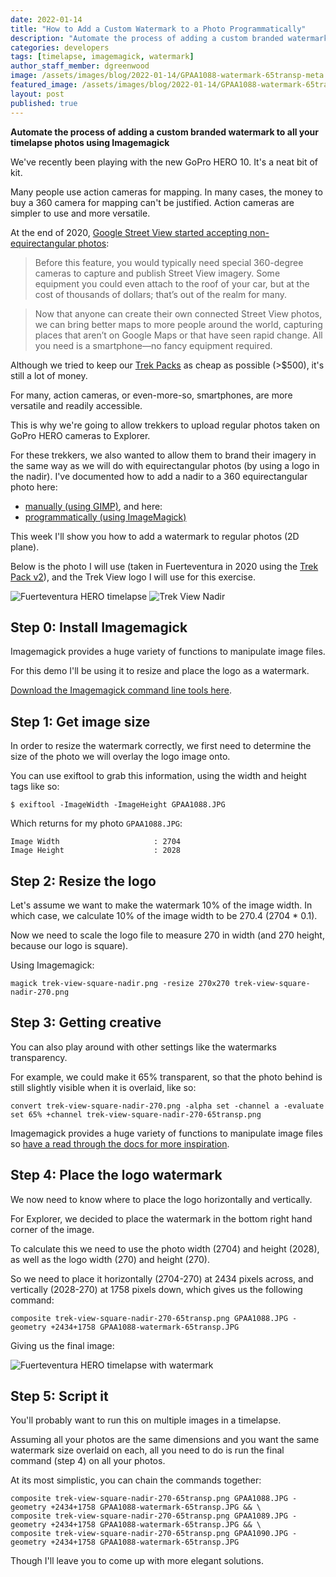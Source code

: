```yaml
---
date: 2022-01-14
title: "How to Add a Custom Watermark to a Photo Programmatically"
description: "Automate the process of adding a custom branded watermark to all your timelapse photos using Imagemagick."
categories: developers
tags: [timelapse, imagemagick, watermark]
author_staff_member: dgreenwood
image: /assets/images/blog/2022-01-14/GPAA1088-watermark-65transp-meta.jpg
featured_image: /assets/images/blog/2022-01-14/GPAA1088-watermark-65transp-sm.jpg
layout: post
published: true
---
```


**Automate the process of adding a custom branded watermark to all your timelapse photos using Imagemagick** 

We've recently been playing with the new GoPro HERO 10. It's a neat bit of kit.

Many people use action cameras for mapping. In many cases, the money to buy a 360 camera for mapping can't be justified. Action cameras are simpler to use and more versatile.

At the end of 2020, [Google Street View started accepting non-equirectangular photos](https://blog.google/products/maps/anyone-can-share-their-world-with-street-view/):

> Before this feature, you would typically need special 360-degree cameras to capture and publish Street View imagery. Some equipment you could even attach to the roof of your car, but at the cost of thousands of dollars; that’s out of the realm for many. 

> Now that anyone can create their own connected Street View photos, we can bring better maps to more people around the world, capturing places that aren’t on Google Maps or that have seen rapid change. All you need is a smartphone—no fancy equipment required. 

Although we tried to keep our [Trek Packs](/trek-pack) as cheap as possible (>$500), it's still a lot of money.

For many, action cameras, or even-more-so, smartphones, are more versatile and readily accessible.

This is why we're going to allow trekkers to upload regular photos taken on GoPro HERO cameras to Explorer.

For these trekkers, we also wanted to allow them to brand their imagery in the same way as we will do with equirectangular photos (by using a logo in the nadir). I've documented how to add a nadir to a 360 equirectangular photo here:

* [manually (using GIMP)](/blog/adding-a-custom-nadir-to-360-video-photo), and here:
* [programmatically (using ImageMagick)](/blog/adding-a-custom-nadir-to-360-video-photo)

This week I'll show you how to add a watermark to regular photos (2D plane).

Below is the photo I will use (taken in Fuerteventura in 2020 using the [Trek Pack v2](/trek-pack)), and the Trek View logo I will use for this exercise.

<img class="img-fluid" src="/assets/images/blog/2022-01-14/GPAA1088.JPG" alt="Fuerteventura HERO timelapse" title="Fuerteventura HERO timelapse" />

<img class="img-fluid" src="/assets/images/blog/2022-01-14/trek-view-square-nadir.png" alt="Trek View Nadir" title="Trek View Nadir" />

## Step 0: Install Imagemagick

Imagemagick provides a huge variety of functions to manipulate image files.

For this demo I'll be using it to resize and place the logo as a watermark.

[Download the Imagemagick command line tools here](https://imagemagick.org/index.php).

## Step 1: Get image size

In order to resize the watermark correctly, we first need to determine the size of the photo we will overlay the logo image onto.

You can use exiftool to grab this information, using the width and height tags like so:

```
$ exiftool -ImageWidth -ImageHeight GPAA1088.JPG
```

Which returns for my photo `GPAA1088.JPG`:

```
Image Width                     : 2704
Image Height                    : 2028
```

## Step 2: Resize the logo

Let's assume we want to make the watermark 10% of the image width. In which case, we calculate 10% of the image width to be 270.4 (2704 * 0.1).

Now we need to scale the logo file to measure 270 in width (and 270 height, because our logo is square).

Using Imagemagick:

```
magick trek-view-square-nadir.png -resize 270x270 trek-view-square-nadir-270.png
```

## Step 3: Getting creative

You can also play around with other settings like the watermarks transparency.

For example, we could make it 65% transparent, so that the photo behind is still slightly visible when it is overlaid, like so:

```
convert trek-view-square-nadir-270.png -alpha set -channel a -evaluate set 65% +channel trek-view-square-nadir-270-65transp.png
```

Imagemagick provides a huge variety of functions to manipulate image files so [have a read through the docs for more inspiration](https://legacy.imagemagick.org/Usage/).

## Step 4: Place the logo watermark

We now need to know where to place the logo horizontally and vertically.

For Explorer, we decided to place the watermark in the bottom right hand corner of the image.

To calculate this we need to use the photo width (2704) and height (2028), as well as the logo width (270) and height (270).

So we need to place it horizontally (2704-270) at 2434 pixels across, and vertically (2028-270) at 1758 pixels down, which gives us the following command:

```
composite trek-view-square-nadir-270-65transp.png GPAA1088.JPG -geometry +2434+1758 GPAA1088-watermark-65transp.JPG
```

Giving us the final image:

<img class="img-fluid" src="/assets/images/blog/2022-01-14/GPAA1088-watermark-65transp.JPG" alt="Fuerteventura HERO timelapse with watermark" title="Fuerteventura HERO timelapse with watermark" />

## Step 5: Script it

You'll probably want to run this on multiple images in a timelapse.

Assuming all your photos are the same dimensions and you want the same watermark size overlaid on each, all you need to do is run the final command (step 4) on all your photos.

At its most simplistic, you can chain the commands together:

```
composite trek-view-square-nadir-270-65transp.png GPAA1088.JPG -geometry +2434+1758 GPAA1088-watermark-65transp.JPG && \
composite trek-view-square-nadir-270-65transp.png GPAA1089.JPG -geometry +2434+1758 GPAA1088-watermark-65transp.JPG && \
composite trek-view-square-nadir-270-65transp.png GPAA1090.JPG -geometry +2434+1758 GPAA1088-watermark-65transp.JPG
```

Though I'll leave you to come up with more elegant solutions.